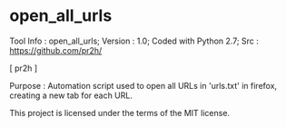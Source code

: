 # open_all_urls

Tool Info : open_all_urls; Version : 1.0; Coded with Python 2.7; Src : https://github.com/pr2h/

[ pr2h ]

Purpose    : Automation script used to open all URLs in 'urls.txt' in firefox, creating a new tab for each URL.

This project is licensed under the terms of the MIT license.